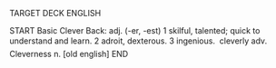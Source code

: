 TARGET DECK
ENGLISH

START
Basic
Clever
Back: adj. (-er, -est) 1 skilful, talented; quick to understand and learn. 2 adroit, dexterous. 3 ingenious.  cleverly adv. Cleverness n. [old english]
END
